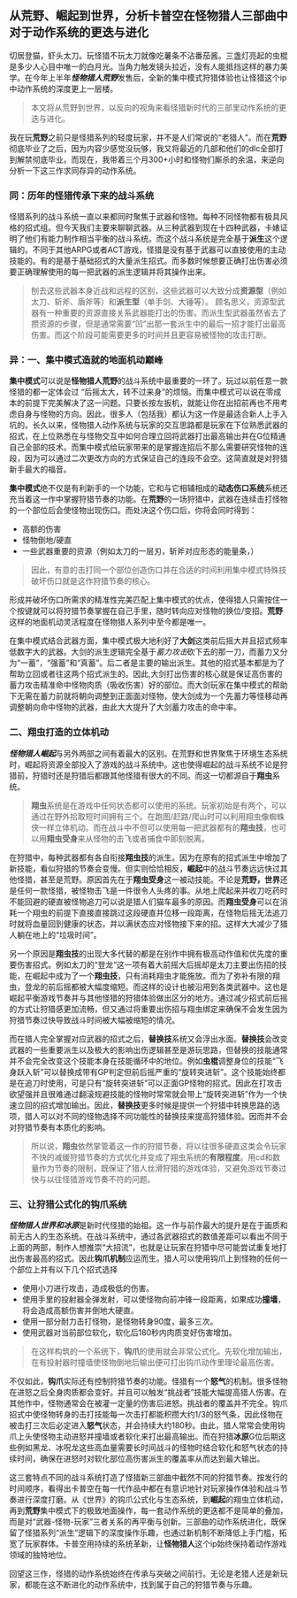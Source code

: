 ## 从荒野、崛起到世界，分析卡普空在怪物猎人三部曲中对于动作系统的更迭与进化

切居登猫，虾头太刀。玩怪猎不玩太刀就像吃薯条不沾番茄酱。三盏灯亮起的虫棍是多少人心目中唯一的白月光。当角力触发镜头拉近，没有人能抵挡这样的暴力美学。在今年上半年***怪物猎人荒野***发售后，全新的集中模式狩猎体验也让怪猎这个ip中动作系统的深度更上一层楼。

>本文将从荒野到世界，以反向的视角来看怪猎新时代的三部里动作系统的更迭与进化。


我在玩**荒野**之前只是怪猎系列的轻度玩家，并不是人们常说的“老猎人”。而在**荒野**彻底毕业了之后，因为内容少感觉没玩够，我又将最近的几部和他们的dlc全部打到解禁彻底毕业。而现在，我带着三个月300+小时和怪物们厮杀的余温，来逆向分析一下这三作求同存异的动作系统。



### 同：历年的怪猎传承下来的战斗系统

怪猎系列的战斗系统一直以来都同时聚焦于武器和怪物。每种不同怪物都有极具风格的招式组。但今天我们主要来聊聊武器。从三种武器到现在十四种武器，卡婊证明了他们有能力制作相当平衡的战斗系统。而这个战斗系统是完全基于**派生**这个逻辑的。不同于其他ARPG或者ACT游戏，怪猎是没有基于武器可以直接使用的主动技能的。有的是基于基础招式的大量派生招式。而多数时候想要正确打出伤害必须要正确理解使用的每一把武器的派生逻辑并将其操作出来。

>刨去这些武器本身近战和远程的区别，这些武器可以大致分成**资源型**（例如太刀、斩斧、盾斧等）和**派生型**（单手剑、大锤等）。
顾名思义，资源型武器有一种重要的资源直接关系武器能打出的伤害。而派生型武器虽然省去了攒资源的步骤，但是通常需要“凹”出那一套派生中的最后一招才能打出最高伤害。而这个阶段可能需要更多的时间并且更容易被怪物的攻击打断。




### 异：一、集中模式造就的地面机动巅峰

**集中模式**可以说是**怪物猎人荒野**的战斗系统中最重要的一环了。玩过以前任意一款怪猎的都一定体会过 “后摇太大，转不过来身”的烦恼。而集中模式可以说在零成本的前提下完美解决了这一问题。只要长按左扳机，就能让你在出招前再也不用考虑自身与怪物的方向。因此，很多人（包括我）都认为这一作是最适合新人上手入坑的。长久以来，怪物猎人动作系统与玩家的交互思路都是玩家在下位熟悉武器的招式，在上位熟悉在与怪物交互中如何合理立回将武器打出最高输出并在G位精通自己全部的技术。而集中模式给玩家带来的是掌握连招后不那么需要研究怪物的连段，因为可以通过二次更改方向的方式保证自己的连段不会空。这简直就是对狩猎新手最大的福音。

**集中模式**绝不仅是有利新手的一个功能，它和与它相辅相成的**动态伤口系统**系统还充当着这一作中掌握狩猎节奏的功能。在**荒野**的一场狩猎中，武器在连续击打怪物的一个部位后会使怪物出现伤口。而处决这个伤口后，你将会同时得到：
- 高额的伤害
- 怪物倒地/硬直
- 一些武器重要的资源（例如太刀的一层刃，斩斧对应形态的能量条，）
>因此，有意的击打同一个部位创造伤口并在合适的时间利用集中模式特殊技破坏伤口就是这作狩猎节奏的核心。

形成并破坏伤口所需求的精准性完美匹配上集中模式的优点，使得猎人只需按住一个按键就可以将狩猎节奏掌握在自己手里，随时转向应对怪物的换位/变招。**荒野**这样的地面机动灵活程度在怪物猎人系列中至今都是唯一。 

在集中模式结合武器方面，集中模式极大地利好了**大剑**这类前后摇大并且招式频率低数字大的武器。大剑的派生逻辑完全基于*蓄力攻击*砍下去的那一刀，而蓄力又分为“一蓄”，“强蓄”和“真蓄”。后二者是主要的输出派生。其他的招式基本都是为了帮助立回或者往这两个招式派生的。因此,大剑打出伤害的核心就是保证高伤害的蓄力攻击精准命中怪物肉质（吸收伤害）好的部位。而大剑玩家在集中模式的帮助下无需在蓄力前就将朝向调整到正面面对怪物，使大剑成为一个先蓄力等怪移动再调整朝向命中怪物的武器，由此大大提升了大剑蓄力攻击的命中率。




### 二、翔虫打造的立体机动

***怪物猎人崛起***与另外两部之间有着最大的区别。在荒野和世界聚焦于环境生态系统时，崛起将资源全部投入了游戏的战斗系统中。这也使得崛起的战斗系统不论是狩猎前，狩猎时还是狩猎后都跟其他怪猎有很大的不同。而这一切都源自于**翔虫**系统。

>**翔虫**系统是在游戏中任何状态都可以使用的系统。玩家初始是有两个，可以通过在野外拾取短时间拥有三个。在跑图/赶路/爬山时可以利用翔虫像蜘蛛侠一样立体机动。而在战斗中不但可以使用每一把武器都有的**翔虫技**，也可以用**翔虫受身**来从怪物的击飞或者捕食中即刻脱离。

在狩猎中，每种武器都有各自衔接**翔虫技**的派生。因为在原有的招式派生中增加了新技能，看似狩猎的节奏会变慢。但实则恰恰相反，**崛起**中的战斗节奏远远快过其他怪猎，甚至是荒野。原因首先在于**翔虫受身**这一被动技能。不论是**荒野，世界**还是任何一款怪猎，被怪物击飞是一件很令人头疼的事。从地上爬起来并收刀吃药时不能回避的硬直被怪物追刀可以说是猎人们猫车最多的原因。而**翔虫受身**可以在消耗一个翔虫的前提下直接直接跳过这段硬直并位移一段距离，在怪物后摇无法追刀时就将血量回到健康的状态，并以满状态应对怪物接下来的招。这样大大减少了猎人躺在地上的“垃圾时间”。

另一个原因是**翔虫技**的出现大多代替的都是在别作中拥有极高动作值和优先度的重要伤害招式。例如太刀的“登龙“这一项有着大前摇大后摇却是太刀主要出伤招的技能，在崛起中成为了一个**翔虫技**，只有消耗翔虫才能施放。而为了弥补有限的翔虫，登龙的前后摇都被大幅度缩短。而这样的设计也被沿用到各类武器中。这也是崛起平衡游戏节奏并与其他怪猎的狩猎体验做出区分的地方。通过减少招式前后摇的方式让狩猎感更加流畅，但又通过将重要出伤招与翔虫绑定来确保不会发生因为狩猎节奏过快导致战斗时间被大幅被缩短的情况。

而在猎人完全掌握对应武器的招式之后，**替换技**系统又会浮出水面。**替换技**会改变武器的一些重要派生以及极大的影响出伤逻辑甚至是游玩思路，但替换的技能通常并不会完全改变这个技能本身在技能循环中的地位。例如**虫棍**调整身位的技能“飞身跃入斩”可以替换成带有GP判定但前后摇严重的“旋转突进斩”。这个技能始终都是在追刀时使用，可是只有“旋转突进斩”可以正面GP怪物的招式。因此在打攻击欲望强并且很难通过翻滚规避技能的怪物时常常就会带上“旋转突进斩”作为一个快速立回的招式增加输出。因此，**替换技**更多时候是提供一个狩猎中转换思路的选项，猎人可以对不同的怪物选择不同功能性的替换技来提高狩猎体验。因而并不会对狩猎节奏有本质化的影响。
>所以说，**翔虫**依然掌管着这一作的狩猎节奏，将以往很多硬直这类会令玩家不快的减缓狩猎节奏的方式优化并变成了翔虫系统的**有限程度**。用cd和数量作为节奏的限制，既保证了猎人丝滑狩猎的游戏体验，又避免游戏节奏过快与以往怪猎游戏节奏不符的问题。






### 三、让狩猎公式化的钩爪系统
 ***怪物猎人世界和冰原***是新时代怪猎的始祖。这一作与前作最大的提升是在于画质和前无古人的生态系统。在战斗系统中，通过各武器招式的数值差距可以看出不同于上面的两部，制作人想推崇“大招流”，也就是让玩家在狩猎中尽可能尝试重复地打出伤害最高的招式。因此**钩爪机制**应运而生。猎人可以使用钩爪上到怪物的任何一个部位上并有以下几个招式选择
 - 使用小刀进行攻击，造成极低的伤害。
 - 使用手里的投射器全弹发射，可以使怪物向前冲锋一段距离，如果成功**撞墙**，将会造成高额伤害并倒地大硬直。
 - 使用一部分耐力击打怪物，是怪物转身90度，最多三次。
 - 使用武器对当前部位软化，软化后180秒内肉质变好伤害增加。

>在这样构筑的一个系统下，**钩爪**的使用就会非常公式化。先软化增加输出，在有投射器时撞墙使怪物倒地后输出便可打出钩爪动作里理论最高伤害。

不仅如此，**钩爪**实际还有控制狩猎节奏的功能。怪猎有一个**怒气**的机制。很多怪物在进怒之后全身肉质都会变好。并且可以触发“挑战者”技能大幅提高猎人伤害。在其他作中，怪物通常会在被灌一定量的伤害后进怒。挑战者的覆盖并不完全。钩爪招式中使怪物转身的击打技能每一次击打都能积攒大约1/3的怒气条，因此怪物在被击打三次后必定进入**怒气**状态，并会持续大约180秒。由此，猎人常常会使用钩爪上头使怪物主动进怒并撞墙或者软化来打出最高输出。而在狩猎**冰原**G位后期这些例如黑龙、冰呪龙这些高血量需要长时间战斗的怪物时结合软化和怒气状态的持续时间，确保在进怒时对软化部位高伤害派生的覆盖率从而达到最大输出。


这三套特点不同的战斗系统打造了怪猎新三部曲中截然不同的狩猎节奏。按发行的时间顺序，看得出卡普空在每一代作品中都在有意识地针对玩家操作体验和战斗节奏进行深度打磨。从《世界》的钩爪公式化与生态系统，到**崛起**的翔虫立体机动，再到**荒野**集中模式下的极致地面操作，每一套动作系统的更迭都不是简单的叠加，而是对“武器-怪物-玩家”三者关系的再平衡与创新。三部曲的动作系统进化，既保留了怪猎系列“派生”逻辑下的深度操作乐趣，也通过新机制不断降低上手门槛，拓宽了玩家群体。卡普空用持续的系统革新，让**怪物猎人**这个ip始终保持着动作游戏领域的独特地位。

回望这三作，怪猎的动作系统始终在传承与突破之间前行。无论是老猎人还是新玩家，都能在这不断进化的动作系统中，找到属于自己的狩猎节奏与乐趣。






